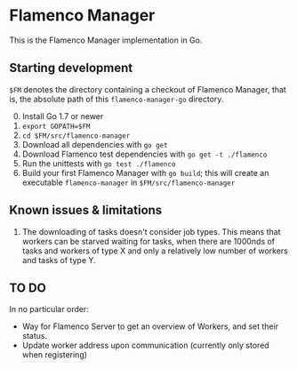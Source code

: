 # Flamenco Manager

This is the Flamenco Manager implementation in Go.

## Starting development

`$FM` denotes the directory containing a checkout of Flamenco Manager, that is, the
absolute path of this `flamenco-manager-go` directory.

0. Install Go 1.7 or newer
1. `export GOPATH=$FM`
2. `cd $FM/src/flamenco-manager`
3. Download all dependencies with `go get`
4. Download Flamenco test dependencies with `go get -t ./flamenco`
5. Run the unittests with `go test ./flamenco`
6. Build your first Flamenco Manager with `go build`; this will create an executable
   `flamenco-manager` in `$FM/src/flamenco-manager`


## Known issues & limitations

1. The downloading of tasks doesn't consider job types. This means that workers can be starved
   waiting for tasks, when there are 1000nds of tasks and workers of type X and only a relatively
   low number of workers and tasks of type Y.


## TO DO

In no particular order:

- Way for Flamenco Server to get an overview of Workers, and set their status.
- Update worker address upon communication (currently only stored when registering)
